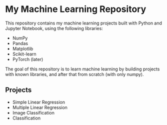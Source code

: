 # My Machine Learning Repository

This repository contains my machine learning projects built with Python and Jupyter Notebook, using the following libraries:

- NumPy
- Pandas
- Matplotlib
- Scikit-learn
- PyTorch (later)

The goal of this repository is to learn machine learning by building projects with known libraries, and after that from scratch (with only numpy).

## Projects

- Simple Linear Regression
- Multiple Linear Regression
- Image Classification
- Classification
